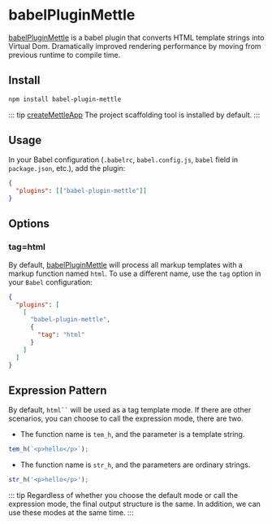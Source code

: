 # babelPluginMettle

[babelPluginMettle](https://www.npmjs.com/package/babel-plugin-mettle) is a babel plugin that converts HTML template strings into Virtual Dom. Dramatically improved rendering performance by moving from previous runtime to compile time.

## Install

```bash
npm install babel-plugin-mettle
```

::: tip
[createMettleApp](/tool/createMettleApp/) The project scaffolding tool is installed by default.
:::

## Usage

In your Babel configuration (`.babelrc`, `babel.config.js`, `babel` field in `package.json`, etc.), add the plugin:

```json
{
  "plugins": [["babel-plugin-mettle"]]
}
```

## Options

### tag=html

By default, [babelPluginMettle](https://www.npmjs.com/package/babel-plugin-mettle) will process all markup templates with a markup function named `html`. To use a different name, use the `tag` option in your `Babel` configuration:

```json
{
  "plugins": [
    [
      "babel-plugin-mettle",
      {
        "tag": "html"
      }
    ]
  ]
}
```

## Expression Pattern

By default, ` html`` ` will be used as a tag template mode. If there are other scenarios, you can choose to call the expression mode, there are two.

- The function name is `tem_h`, and the parameter is a template string.

```js
tem_h(`<p>hello</p>`);
```

- The function name is `str_h`, and the parameters are ordinary strings.

```js
str_h('<p>hello</p>');
```

::: tip
Regardless of whether you choose the default mode or call the expression mode, the final output structure is the same. In addition, we can use these modes at the same time.
:::

